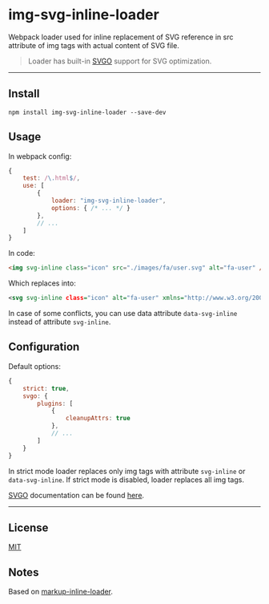 

# img-svg-inline-loader

Webpack loader used for inline replacement of SVG reference in src attribute of img tags with actual content of SVG file.

> Loader has built-in [SVGO](https://github.com/svg/svgo) support for SVG optimization.

---

## Install

`npm install img-svg-inline-loader --save-dev`

## Usage

In webpack config:
```javascript
{
	test: /\.html$/,
	use: [
		{
			loader: "img-svg-inline-loader",
			options: { /* ... */ }
		},
		// ...
	]
}
```

In code:
```html
<img svg-inline class="icon" src="./images/fa/user.svg" alt="fa-user" />
```

Which replaces into:
```xml
<svg svg-inline class="icon" alt="fa-user" xmlns="http://www.w3.org/2000/svg" viewBox="0 0 512 512"><path d="M256 0c88.366 0 160 71.634 160 160s-71.634 160-160 160S96 248.366 96 160 167.634 0 256 0zm183.283 333.821l-71.313-17.828c-74.923 53.89-165.738 41.864-223.94 0l-71.313 17.828C29.981 344.505 0 382.903 0 426.955V464c0 26.51 21.49 48 48 48h416c26.51 0 48-21.49 48-48v-37.045c0-44.052-29.981-82.45-72.717-93.134z"/></svg>
```
In case of some conflicts, you can use data attribute `data-svg-inline` instead of attribute `svg-inline`.

## Configuration

Default options:
```javascript
{
	strict: true,
	svgo: {
		plugins: [
			{
				cleanupAttrs: true
			},
			// ...
		]
	}
}
```
In strict mode loader replaces only img tags with attribute `svg-inline` or `data-svg-inline`. If strict mode is disabled, loader replaces all img tags.

[SVGO](https://github.com/svg/svgo) documentation can be found [here](https://github.com/svg/svgo).

---

## License

[MIT](http://opensource.org/licenses/MIT)

## Notes

Based on [markup-inline-loader](https://github.com/asnowwolf/markup-inline-loader).
